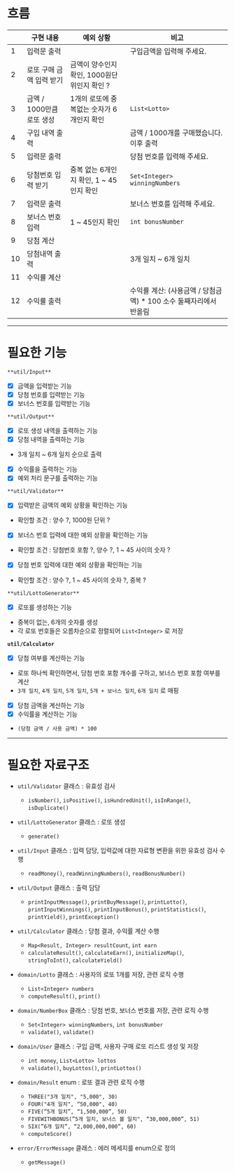 # 흐름
|  | 구현 내용 | 예외 상황 | 비고                                        |
| --- | --- | --- |-------------------------------------------|
| 1 | 입력문 출력 |  | 구입금액을 입력해 주세요.                            |
| 2 | 로또 구매 금액 입력 받기 | 금액이 양수인지 확인, 1000원단위인지 확인 ? |                                           |
| 3 | 금액 / 1000만큼 로또 생성 | 1개의 로또에 중복없는 숫자가 6개인지 확인 | `List<Lotto>`                             |
| 4 | 구입 내역 출력 |  | 금액 / 1000개를 구매했습니다. 이후 출력                 |
| 5 | 입력문 출력 |  | 당첨 번호를 입력해 주세요.                           |
| 6 | 당첨번호 입력 받기 | 중복 없는 6개인지 확인, 1 ~ 45인지 확인 | `Set<Integer> winningNumbers`             |
| 7 | 입력문 출력 |  | 보너스 번호를 입력해 주세요.                          |
| 8 | 보너스 번호 입력 | 1 ~ 45인지 확인 | `int bonusNumber`                         |
| 9 | 당첨 계산 |  |                                           |
| 10 | 당첨내역 출력 |  | 3개 일치 ~ 6개 일치                             |
| 11 | 수익률 계산 |  |                                           |
| 12 | 수익률 출력 |  | 수익률 계산: (사용금액 / 당첨금액) * 100 소수 둘째자리에서 반올림 |

---

# 필요한 기능
`**util/Input**`
- [x]  금액을 입력받는 기능
- [x]  당첨 번호를 입력받는 기능
- [x]  보너스 번호를 입력받는 기능

`**util/Output**`
- [x]  로또 생성 내역을 출력하는 기능
- [x]  당첨 내역을 출력하는 기능
  - 3개 일치 ~ 6개 일치 순으로 출력
- [x]  수익률을 출력하는 기능
- [x]  예외 처리 문구를 출력하는 기능

`**util/Validator**`
- [x]  입력받은 금액의 예외 상황을 확인하는 기능
  - 확인할 조건 : 양수 ?, 1000원 단위 ?
- [x]  보너스 번호 입력에 대한 예외 상황을 확인하는 기능
  - 확인할 조건 : 당첨번호 포함 ?, 양수 ?, 1 ~ 45 사이의 숫자 ?
- [x]  당첨 번호 입력에 대한 예외 상황을 확인하는 기능
  - 확인할 조건 : 양수 ?, 1 ~ 45 사이의 숫자 ?, 중복 ?

`**util/LottoGenerator**`
- [x]  로또를 생성하는 기능
  - 중복이 없는, 6개의 숫자를 생성
  - 각 로또 번호들은 오름차순으로 정렬되어 `List<Integer>` 로 저장

**`util/Calculator`**
- [x]  당첨 여부를 계산하는 기능
  - 로또 하나씩 확인하면서, 당첨 번호 포함 개수를 구하고, 보너스 번호 포함 여부를 계산
  - `3개 일치`, `4개 일치`, `5개 일치`, `5개 + 보너스 일치`, `6개 일치` 로 매핑
- [x]  당첨 금액을 계산하는 기능
- [x]  수익률을 계산하는 기능
  - `(당첨 금액 / 사용 금액) * 100`

---

# 필요한 자료구조
- `util/Validator` 클래스 : 유효성 검사
  - `isNumber()`, `isPositive()`, `isHundredUnit()`, `isInRange()`, `isDuplicate()`
- `util/LottoGenerator` 클래스 : 로또 생성
  - `generate()`
- `util/Input` 클래스 : 입력 담당, 입력값에 대한 자료형 변환을 위한 유효성 검사 수행
  - `readMoney()`, `readWinningNumbers()`, `readBonusNumber()`
- `util/Output` 클래스 : 출력 담당
  - `printInputMessage()`, `printBuyMessage()`, `printLotto()`, `printInputWinnings()`, `printInputBonus()`, `printStatistics()`, `printYield()`, `printException()`
- `util/Calculator` 클래스 : 당첨 결과, 수익률 계산 수행
  - `Map<Result, Integer> resultCount`, `int earn`
  - `calculateResult()`, `calculateEarn()`, `initializeMap()`, `stringToInt()`, `calculateYield()`

- `domain/Lotto` 클래스 : 사용자의 로또 1개를 저장, 관련 로직 수행
  - `List<Integer> numbers`
  - `computeResult()`, `print()`
- `domain/NumberBox` 클래스 : 당첨 번호, 보너스 번호를 저장, 관련 로직 수행
  - `Set<Integer> winningNumbers`, `int bonusNumber`
  - `validate()`, `validate()`
- `domain/User` 클래스 : 구입 금액, 사용자 구매 로또 리스트 생성 및 저장
  - `int money`, `List<Lotto> lottos`
  - `validate()`, `buyLottos()`, `printLottos()`
- `domain/Result` enum : 로또 결과 관련 로직 수행
  - `THREE("3개 일치", "5,000", 30)`
  - `FOUR("4개 일치", “50,000", 40)`
  - `FIVE(”5개 일치”, “1,500,000”, 50)`
  - `FIVEWITHBONUS(”5개 일치, 보너스 볼 일치", “30,000,000”, 51)`
  - `SIX(”6개 일치”, “2,000,000,000”, 60)`
  - `computeScore()`

- `error/ErrorMessage` 클래스 : 에러 메세지를 enum으로 정의
  - `getMessage()`